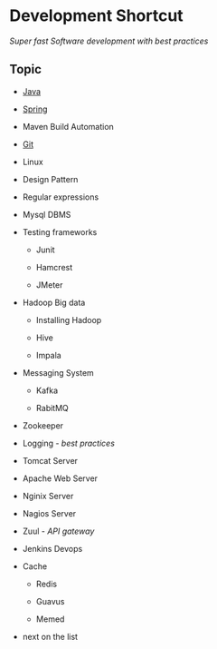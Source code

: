 # Development Shortcut

*Super fast Software development with best practices*

## Topic

- [Java](Java/java.md)

- [Spring](spring/spring.md)

- Maven Build Automation

- [Git](Git/git.md)

- Linux

- Design Pattern

- Regular expressions

- Mysql DBMS

- Testing frameworks 
  
  - Junit
  
  - Hamcrest
  
  - JMeter

- Hadoop Big data 
  
  - Installing Hadoop
  
  - Hive
  
  - Impala

- Messaging System 
  
  - Kafka
  
  - RabitMQ

- Zookeeper

- Logging - *best practices*

- Tomcat Server

- Apache Web Server

- Nginix Server

- Nagios Server

- Zuul - *API gateway*

- Jenkins Devops

- Cache
  
  - Redis
  
  - Guavus
  
  - Memed

- next on the list
